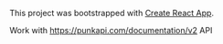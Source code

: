 This project was bootstrapped with [Create React App](https://github.com/facebook/create-react-app).


Work with https://punkapi.com/documentation/v2 API
